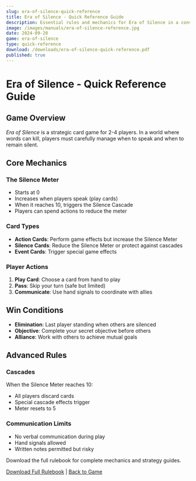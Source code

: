 ```yaml
---
slug: era-of-silence-quick-reference
title: Era of Silence - Quick Reference Guide
description: Essential rules and mechanics for Era of Silence in a convenient reference format.
image: /images/manuals/era-of-silence-reference.jpg
date: 2024-09-20
game: era-of-silence
type: quick-reference
download: /downloads/era-of-silence-quick-reference.pdf
published: true
---
```


# Era of Silence - Quick Reference Guide

## Game Overview

*Era of Silence* is a strategic card game for 2-4 players. In a world where words can kill, players must carefully manage when to speak and when to remain silent.

## Core Mechanics

### The Silence Meter
- Starts at 0
- Increases when players speak (play cards)
- When it reaches 10, triggers the Silence Cascade
- Players can spend actions to reduce the meter

### Card Types
- **Action Cards**: Perform game effects but increase the Silence Meter
- **Silence Cards**: Reduce the Silence Meter or protect against cascades
- **Event Cards**: Trigger special game effects

### Player Actions
1. **Play Card**: Choose a card from hand to play
2. **Pass**: Skip your turn (safe but limited)
3. **Communicate**: Use hand signals to coordinate with allies

## Win Conditions

- **Elimination**: Last player standing when others are silenced
- **Objective**: Complete your secret objective before others
- **Alliance**: Work with others to achieve mutual goals

## Advanced Rules

### Cascades
When the Silence Meter reaches 10:
- All players discard cards
- Special cascade effects trigger
- Meter resets to 5

### Communication Limits
- No verbal communication during play
- Hand signals allowed
- Written notes permitted but risky

Download the full rulebook for complete mechanics and strategy guides.

[Download Full Rulebook](/downloads/era-of-silence-rulebook.pdf) | [Back to Game](/games/era-of-silence)
